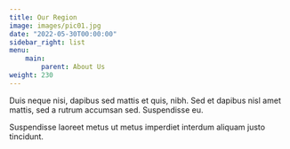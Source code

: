 ```yaml
---
title: Our Region
image: images/pic01.jpg
date: "2022-05-30T00:00:00"
sidebar_right: list
menu:
    main:
        parent: About Us
weight: 230
---
```

Duis neque nisi, dapibus sed mattis et quis, nibh. Sed et dapibus nisl amet
mattis, sed a rutrum accumsan sed. Suspendisse eu.
<!-- more -->
Suspendisse laoreet metus ut metus imperdiet interdum aliquam justo tincidunt.

